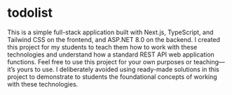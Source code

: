 # todolist

This is a simple full-stack application built with Next.js, TypeScript, and Tailwind CSS on the frontend, and ASP.NET 8.0 on the backend. I created this project for my students to teach them how to work with these technologies and understand how a standard REST API web application functions. Feel free to use this project for your own purposes or teaching—it’s yours to use. I deliberately avoided using ready-made solutions in this project to demonstrate to students the foundational concepts of working with these technologies.